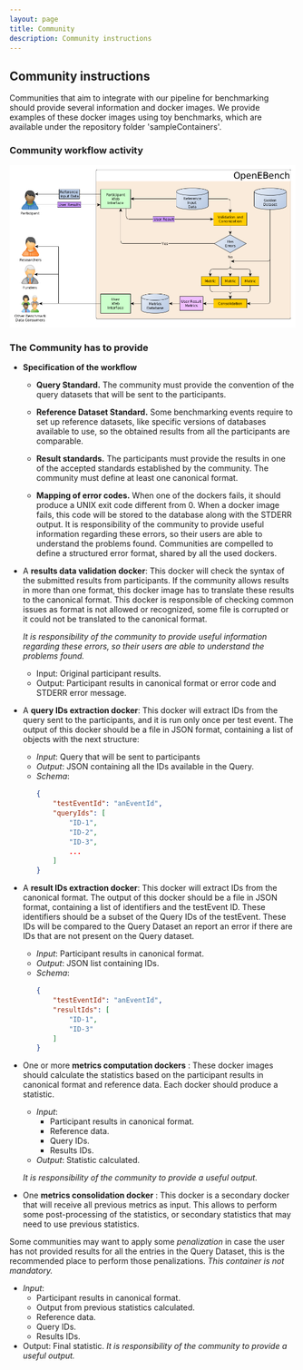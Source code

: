 ```yaml
---
layout: page
title: Community
description: Community instructions
---
```

## Community instructions

Communities that aim to integrate with our pipeline for benchmarking should provide several information and docker images. We provide examples of these docker images using toy benchmarks, which are available under the repository folder 'sampleContainers'.

### Community workflow activity

![community workflow activity](../img/community.png)

### The Community has to provide

* __Specification of the workflow__
  * __Query Standard.__ The community must provide the convention of the query datasets that will be sent to the participants.

  * __Reference Dataset Standard.__ Some benchmarking events require to set up reference datasets, like specific versions of databases available to use, so the obtained results from all the participants are comparable.

  * __Result standards.__ The participants must provide the results in one of the accepted standards established by the community.
The community must define at least one canonical format.

  * __Mapping of error codes.__
When one of the dockers fails, it should produce a UNIX exit code different from 0. When a docker image fails, this code will be stored to the database along with the STDERR output.
It is responsibility of the community to provide useful information regarding these errors, so their users are able to understand the problems found.
Communities are compelled to define a structured error format, shared by all the used dockers.

* A __results data validation docker__: This docker will check the syntax of the submitted results from participants. If the community allows results in more than one format, this docker image has to translate these results to the canonical format. This docker is responsible of checking common issues as format is not allowed or recognized, some file is corrupted or it could not be translated to the canonical format.

  *It is responsibility of the community to provide useful information regarding these errors, so their users are able to understand the problems found.*

  * Input: Original participant results.
  * Output: Participant results in canonical format or error code and STDERR error message.

* A __query IDs extraction docker__: This docker will extract IDs from the query sent to the participants, and it is run only once per test event.
  The output of this docker should be a file in JSON format, containing a list of objects with the next structure:

  * *Input*: Query that will be sent to participants
  * *Output*: JSON containing all the IDs available in the Query.
  * *Schema*:
	```json
	{
		"testEventId": "anEventId",
		"queryIds": [
			"ID-1",
			"ID-2",
			"ID-3",
			...
		]
	}
	```
* A __result IDs extraction docker__: This docker will extract IDs from the canonical format. The output of this docker should be a file in JSON format, containing a list of identifiers and the testEvent ID. These identifiers should be a subset of the Query IDs of the testEvent.
These IDs will be compared to the Query Dataset an report an error if there are IDs that are not present on the Query dataset.

  * *Input*: Participant results in canonical format.
  * *Output*: JSON list containing IDs.
  * *Schema*:
	```json
	{
		"testEventId": "anEventId",
		"resultIds": [
			"ID-1",
			"ID-3"
		]
	}
	```

* One or more __metrics computation dockers__ : These docker images should calculate the statistics based on the participant results in canonical format and reference data. Each docker should produce a statistic.

  * *Input*:
    * Participant results in canonical format.
    * Reference data.
    * Query IDs.
    * Results IDs.
  * *Output*: Statistic calculated.

  *It is responsibility of the community to provide a useful output.*

* One __metrics consolidation docker__ : This docker is a secondary docker that will receive all previous metrics as input. This allows to perform some post-processing of the statistics, or secondary statistics that may need to use previous statistics.

 Some communities may want to apply some *penalization* in case the user has not provided results for all the entries in the Query Dataset, this is the recommended place to perform those penalizations.
*This container is not mandatory.*

  * *Input*:
    * Participant results in canonical format.
    * Output from previous statistics calculated.
    * Reference data.
    * Query IDs.
    * Results IDs.
  * Output: Final statistic.
	*It is responsibility of the community to provide a useful output.*

<!--- TODO
### How to upload to the platform.
--->

